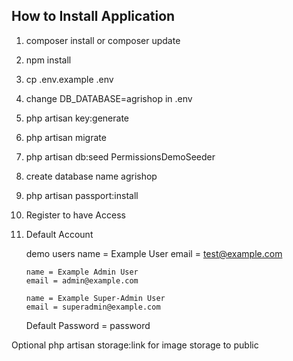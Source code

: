 ## How to Install Application

1.  composer install or composer update

2.  npm install

3.  cp .env.example .env

4.  change DB_DATABASE=agrishop in .env

5.  php artisan key:generate

6.  php artisan migrate

7.  php artisan db:seed PermissionsDemoSeeder

8.  create database name agrishop

9.  php artisan passport:install

10. Register to have Access

11. Default Account

    demo users
    name = Example User
    email = test@example.com

        name = Example Admin User
        email = admin@example.com

        name = Example Super-Admin User
        email = superadmin@example.com

    Default Password = password

Optional
php artisan storage:link for image storage to public
